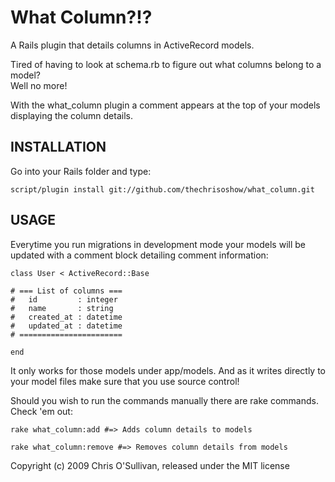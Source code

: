 What Column?!?
==============

A Rails plugin that details columns in ActiveRecord models.

Tired of having to look at schema.rb to figure out what columns belong to a model?  
Well no more!

With the what_column plugin a comment appears at the top of your models displaying the column details.

INSTALLATION
------------
Go into your Rails folder and type:

    script/plugin install git://github.com/thechrisoshow/what_column.git

USAGE
------------
Everytime you run migrations in development mode your models will be updated with a comment block detailing comment information:

    class User < ActiveRecord::Base

    # === List of columns ===
    #   id         : integer 
    #   name       : string 
    #   created_at : datetime 
    #   updated_at : datetime 
    # =======================

    end

It only works for those models under app/models.  And as it writes directly to your model files make sure that you use source control!

Should you wish to run the commands manually there are rake commands.  Check 'em out:

    rake what_column:add #=> Adds column details to models
  
    rake what_column:remove #=> Removes column details from models


Copyright (c) 2009 Chris O'Sullivan, released under the MIT license
